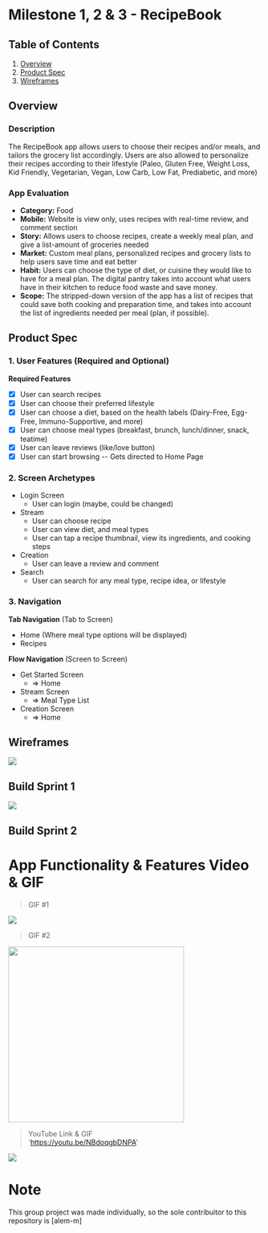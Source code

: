 # Milestone 1, 2 & 3 - RecipeBook

## Table of Contents

1. [Overview](#Overview)
1. [Product Spec](#Product-Spec)
1. [Wireframes](#Wireframes)

## Overview

### Description

The RecipeBook app allows users to choose their recipes and/or meals, and tailors the grocery list accordingly. Users are also allowed to personalize their recipes according to their lifestyle (Paleo, Gluten Free, Weight Loss, Kid Friendly, Vegetarian, Vegan, Low Carb, Low Fat, Prediabetic, and more)

### App Evaluation

- **Category:** Food
- **Mobile:** Website is view only, uses recipes with real-time review, and comment section
- **Story:** Allows users to choose recipes, create a weekly meal plan, and give a list-amount of groceries needed
- **Market:** Custom meal plans, personalized recipes and grocery lists to help users save time and eat better
- **Habit:** Users can choose the type of diet, or cuisine they would like to have for a meal plan. The digital pantry takes into account what users have in their kitchen to reduce food waste and save money.
- **Scope:** The stripped-down version of the app has a list of recipes that could save both cooking and preparation time, and takes into account the list of ingredients needed per meal (plan, if possible).

## Product Spec

### 1. User Features (Required and Optional)

**Required Features**

- [x] User can search recipes
- [x] User can choose their preferred lifestyle
- [x] User can choose a diet, based on the health labels (Dairy-Free, Egg-Free, Immuno-Supportive, and more)
- [x] User can choose meal types (breakfast, brunch, lunch/dinner, snack, teatime)
- [x] User can leave reviews (like/love button)
- [x] User can start browsing -- Gets directed to Home Page

### 2. Screen Archetypes

- Login Screen
  - User can login (maybe, could be changed)
- Stream
  - User can choose recipe
  - User can view diet, and meal types
  - User can tap a recipe thumbnail, view its ingredients, and cooking steps
- Creation
  - User can leave a review and comment
- Search
  - User can search for any meal type, recipe idea, or lifestyle

### 3. Navigation

**Tab Navigation** (Tab to Screen)

* Home (Where meal type options will be displayed)
* Recipes

**Flow Navigation** (Screen to Screen)

- Get Started Screen 
  - => Home
- Stream Screen
  - => Meal Type List
- Creation Screen
  - => Home

## Wireframes

<img src="https://user-images.githubusercontent.com/91217813/197666112-5c993f49-0615-4db7-9c13-79f382f0d5fd.gif">

## Build Sprint 1
<img src='https://user-images.githubusercontent.com/91217813/199120040-2696bdbb-97c0-4a9c-9962-08e9800319b9.gif'>

## Build Sprint 2
# App Functionality & Features Video & GIF
> GIF #1 <br>
<img src='https://user-images.githubusercontent.com/91217813/199120040-2696bdbb-97c0-4a9c-9962-08e9800319b9.gif'>

> GIF #2 <br>
<img src='https://user-images.githubusercontent.com/91217813/200403647-f9b9f032-05b4-431b-823d-aee1b3cd6c38.gif' width=350> 

> YouTube Link & GIF <br>
'https://youtu.be/NBdoqgbDNPA' <br>

<img src='https://user-images.githubusercontent.com/91217813/200407319-eda4bee5-ea68-4fb9-a53b-e4f367e72614.gif'>

# Note
This group project was made individually, so the sole contribuitor to this repository is [alem-m]



